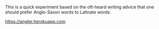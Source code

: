 This is a quick experiment based on the oft-heard writing advice that one should prefer Anglo-Saxon words to Latinate words.

https://angler.herokuapp.com
